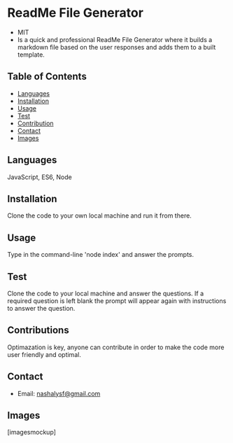 
  # ReadMe File Generator 
   - MIT
   - Is a quick and professional ReadMe File Generator where it builds a markdown file based on the user responses and adds them to a built template.
   
   ## Table of Contents
   - [Languages](#laguages)
   - [Installation](#installation)
   - [Usage](#usage)
   - [Test](#test)
   - [Contribution](#contribution)
   - [Contact](#contact)
   - [Images](#Images)

   ## Languages
   JavaScript, ES6, Node

   ## Installation
   Clone the code to your own local machine and run it from there.

   ## Usage
   Type in the command-line 'node index' and answer the prompts.

   ## Test
   Clone the code to your local machine and answer the questions. If a required question is left blank the prompt will appear again with instructions to answer the question.

   ## Contributions
   Optimazation is key, anyone can contribute in order to make the code more user friendly and optimal.

   ## Contact
   * Email: nashalysf@gmail.com
   
   ## Images
   [imagesmockup]
    